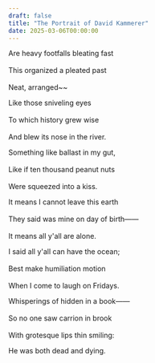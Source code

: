 ```yaml
---
draft: false
title: "The Portrait of David Kammerer"
date: 2025-03-06T00:00:00
---
```

Are heavy footfalls bleating fast <br>  
This organized a pleated past <br>  
Neat, arranged~~ 

Like those sniveling eyes <br>  
To which history grew wise <br>  
And blew its nose in the river.

Something like ballast in my gut, <br>  
Like if ten thousand peanut nuts <br>  
Were squeezed into a kiss.

It means I cannot leave this earth <br>  
They said was mine on day of birth—— <br>  
It means all y'all are alone.

I said all y'all can have the ocean; <br>  
Best make humiliation motion <br>  
When I come to laugh on Fridays. 

Whisperings of hidden in a book—— <br>  
So no one saw carrion in brook <br>  
With grotesque lips thin smiling:

He was both dead and dying. 
